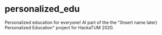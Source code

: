 # personalized_edu
Personalized education for everyone! AI part of the the "(Insert name later) Personalized Education" project for HackaTUM 2020.
